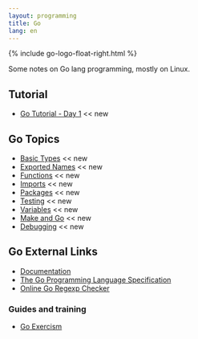 ```yaml
---
layout: programming
title: Go
lang: en
---
```

{% include go-logo-float-right.html %}

Some notes on Go lang programming, mostly on Linux.

## Tutorial
* [Go Tutorial - Day 1](tuto-01/day-01.html) <span class="badge badge-primary"><< new</span>

## Go Topics
* [Basic Types](docs/basic_types.html) <span class="badge badge-primary"><< new</span>
* [Exported Names](docs/exported_names.html) <span class="badge badge-primary"><< new</span>
* [Functions](docs/functions.html) <span class="badge badge-primary"><< new</span>
* [Imports](docs/imports.html) <span class="badge badge-primary"><< new</span>
* [Packages](docs/packages.html) <span class="badge badge-primary"><< new</span>
* [Testing](docs/testing/testing.html) <span class="badge badge-primary"><< new</span>
* [Variables](docs/variables.html) <span class="badge badge-primary"><< new</span>
* [Make and Go](docs/make.html) <span class="badge badge-primary"><< new</span>
* [Debugging](docs/debugging.html) <span class="badge badge-primary"><< new</span>

## Go External Links
* [Documentation](https://golang.org/doc/)
* [The Go Programming Language Specification](https://golang.org/ref/spec)
* [Online Go Regexp Checker](https://regex-golang.appspot.com/assets/html/index.html)

### Guides and training
* [Go Exercism](https://exercism.io/my/tracks/go)
